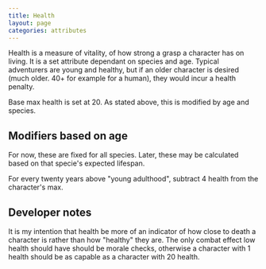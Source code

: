 ```yaml
---
title: Health
layout: page
categories: attributes
---
```

Health is a measure of vitality, of how strong a grasp a character has on living. It is a set attribute dependant on species and age. Typical adventurers are young and healthy, but if an older character is desired (much older. 40+ for example for a human), they would incur a health penalty.

Base max health is set at 20. As stated above, this is modified by age and species.

## Modifiers based on age
For now, these are fixed for all species. Later, these may be calculated based on that specie's expected lifespan.

For every twenty years above "young adulthood", subtract 4 health from the character's max.






## Developer notes
It is my intention that health be more of an indicator of how close to death a character is rather than how "healthy" they are. The only combat effect low health should have should be morale checks, otherwise a character with 1 health should be as capable as a character with 20 health.
